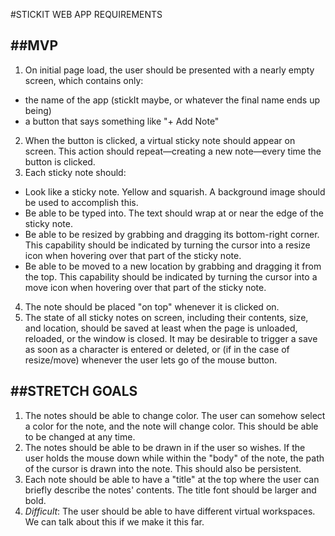#STICKIT WEB APP REQUIREMENTS

##MVP
---
1. On initial page load, the user should be presented with a nearly empty screen, which contains only:
- the name of the app (stickIt maybe, or whatever the final name ends up being)
- a button that says something like "+ Add Note"
2. When the button is clicked, a virtual sticky note should appear on screen. This action should repeat—creating a new note—every time the button is clicked.
3. Each sticky note should:
- Look like a sticky note. Yellow and squarish. A background image should be used to accomplish this.
- Be able to be typed into. The text should wrap at or near the edge of the sticky note.
- Be able to be resized by grabbing and dragging its bottom-right corner. This capability should be indicated by turning the cursor into a resize icon when hovering over that part of the sticky note.
- Be able to be moved to a new location by grabbing and dragging it from the top. This capability should be indicated by turning the cursor into a move icon when hovering over that part of the sticky note.
4. The note should be placed "on top" whenever it is clicked on.
5. The state of all sticky notes on screen, including their contents, size, and location, should be saved at least when the page is unloaded, reloaded, or the window is closed. It may be desirable to trigger a save as soon as a character is entered or deleted, or (if in the case of resize/move) whenever the user lets go of the mouse button.

##STRETCH GOALS
---
1. The notes should be able to change color. The user can somehow select a color for the note, and the note will change color. This should be able to be changed at any time.
2. The notes should be able to be drawn in if the user so wishes. If the user holds the mouse down while within the "body" of the note, the path of the cursor is drawn into the note. This should also be persistent.
3. Each note should be able to have a "title" at the top  where the user can briefly describe the notes' contents. The title font should be larger and bold.
4. *Difficult*: The user should be able to have different virtual workspaces. We can talk about this if we make it this far.
